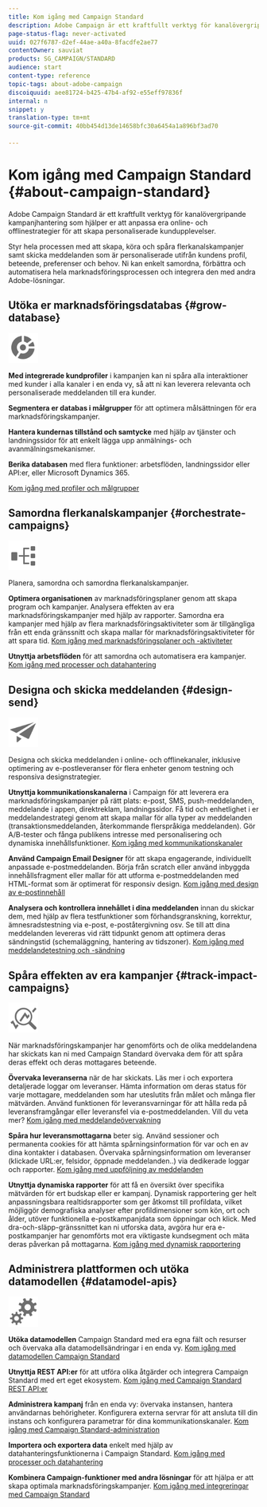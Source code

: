 ```yaml
---
title: Kom igång med Campaign Standard
description: Adobe Campaign är ett kraftfullt verktyg för kanalövergripande kampanjhantering som kan hjälpa er att anpassa era online- och offlinestrategier för att skapa personaliserade kundupplevelser.
page-status-flag: never-activated
uuid: 027f6787-d2ef-44ae-a40a-8facdfe2ae77
contentOwner: sauviat
products: SG_CAMPAIGN/STANDARD
audience: start
content-type: reference
topic-tags: about-adobe-campaign
discoiquuid: aee81724-b425-47b4-af92-e55eff97836f
internal: n
snippet: y
translation-type: tm+mt
source-git-commit: 40bb454d13de14658bfc30a6454a1a896bf3ad70

---
```



# Kom igång med Campaign Standard {#about-campaign-standard}

Adobe Campaign Standard är ett kraftfullt verktyg för kanalövergripande kampanjhantering som hjälper er att anpassa era online- och offlinestrategier för att skapa personaliserade kundupplevelser.

Styr hela processen med att skapa, köra och spåra flerkanalskampanjer samt skicka meddelanden som är personaliserade utifrån kundens profil, beteende, preferenser och behov. Ni kan enkelt samordna, förbättra och automatisera hela marknadsföringsprocessen och integrera den med andra Adobe-lösningar.

## Utöka er marknadsföringsdatabas {#grow-database}

<img width="60px" alt="villkor" src="assets/icon_segment.svg"/>

**Med integrerade kundprofiler** i kampanjen kan ni spåra alla interaktioner med kunder i alla kanaler i en enda vy, så att ni kan leverera relevanta och personaliserade meddelanden till era kunder.

**Segmentera er databas i målgrupper** för att optimera målsättningen för era marknadsföringskampanjer.

**Hantera kundernas tillstånd och samtycke** med hjälp av tjänster och landningssidor för att enkelt lägga upp anmälnings- och avanmälningsmekanismer.

**Berika databasen** med flera funktioner: arbetsflöden, landningssidor eller API:er, eller Microsoft Dynamics 365.

[Kom igång med profiler och målgrupper](../../audiences/using/get-started-profiles-and-audiences.md)

## Samordna flerkanalskampanjer {#orchestrate-campaigns}

<img width="60px" alt="villkor" src="assets/icon_workflows.svg"/>

Planera, samordna och samordna flerkanalskampanjer.

**Optimera organisationen** av marknadsföringsplaner genom att skapa program och kampanjer. Analysera effekten av era marknadsföringskampanjer med hjälp av rapporter. Samordna era kampanjer med hjälp av flera marknadsföringsaktiviteter som är tillgängliga från ett enda gränssnitt och skapa mallar för marknadsföringsaktiviteter för att spara tid. [Kom igång med marknadsföringsplaner och -aktiviteter](../../start/using/programs-and-campaigns.md)

**Utnyttja arbetsflöden** för att samordna och automatisera era kampanjer. [Kom igång med processer och datahantering](../../automating/using/get-started-workflows.md)

## Designa och skicka meddelanden {#design-send}

<img width="60px" alt="villkor" src="assets/icon_send.svg"/>

Designa och skicka meddelanden i online- och offlinekanaler, inklusive optimering av e-postleveranser för flera enheter genom testning och responsiva designstrategier.

**Utnyttja kommunikationskanalerna** i Campaign för att leverera era marknadsföringskampanjer på rätt plats: e-post, SMS, push-meddelanden, meddelande i appen, direktreklam, landningssidor. Få tid och enhetlighet i er meddelandestrategi genom att skapa mallar för alla typer av meddelanden (transaktionsmeddelanden, återkommande flerspråkiga meddelanden). Gör A/B-tester och fånga publikens intresse med personalisering och dynamiska innehållsfunktioner. [Kom igång med kommunikationskanaler](../../channels/using/get-started-communication-channels.md)

**Använd Campaign Email Designer** för att skapa engagerande, individuellt anpassade e-postmeddelanden. Börja från scratch eller använd inbyggda innehållsfragment eller mallar för att utforma e-postmeddelanden med HTML-format som är optimerat för responsiv design. [Kom igång med design av e-postinnehåll](../../designing/using/designing-content-in-adobe-campaign.md)

**Analysera och kontrollera innehållet i dina meddelanden** innan du skickar dem, med hjälp av flera testfunktioner som förhandsgranskning, korrektur, ämnesradstestning via e-post, e-poståtergivning osv. Se till att dina meddelanden levereras vid rätt tidpunkt genom att optimera deras sändningstid (schemaläggning, hantering av tidszoner). [Kom igång med meddelandetestning och -sändning](../../sending/using/get-started-sending-messages.md)

## Spåra effekten av era kampanjer {#track-impact-campaigns}

<img width="60px" alt="villkor" src="assets/icon_report.svg"/>

När marknadsföringskampanjer har genomförts och de olika meddelandena har skickats kan ni med Campaign Standard övervaka dem för att spåra deras effekt och deras mottagares beteende.

**Övervaka leveranserna** när de har skickats. Läs mer i och exportera detaljerade loggar om leveranser. Hämta information om deras status för varje mottagare, meddelanden som har uteslutits från målet och många fler mätvärden.
Använd funktionen för leveransvarningar för att hålla reda på leveransframgångar eller leveransfel via e-postmeddelanden. Vill du veta mer? [Kom igång med meddelandeövervakning](../../sending/using/monitoring-a-delivery.md)

**Spåra hur leveransmottagarna** beter sig. Använd sessioner och permanenta cookies för att hämta spårningsinformation för var och en av dina kontakter i databasen. Övervaka spårningsinformation om leveranser (klickade URL:er, felsidor, öppnade meddelanden..) via dedikerade loggar och rapporter. [Kom igång med uppföljning av meddelanden](../../sending/using/tracking-messages.md)

**Utnyttja dynamiska rapporter** för att få en översikt över specifika mätvärden för ert budskap eller er kampanj. Dynamisk rapportering ger helt anpassningsbara realtidsrapporter som ger åtkomst till profildata, vilket möjliggör demografiska analyser efter profildimensioner som kön, ort och ålder, utöver funktionella e-postkampanjdata som öppningar och klick. Med dra-och-släpp-gränssnittet kan ni utforska data, avgöra hur era e-postkampanjer har genomförts mot era viktigaste kundsegment och mäta deras påverkan på mottagarna. [Kom igång med dynamisk rapportering](../../reporting/using/about-dynamic-reports.md)

## Administrera plattformen och utöka datamodellen {#datamodel-apis}

<img width="60px" alt="villkor" src="assets/icon_admin.svg"/>

**Utöka datamodellen** Campaign Standard med era egna fält och resurser och övervaka alla datamodellsändringar i en enda vy. [Kom igång med datamodellen Campaign Standard](../../developing/using/get-started-data-model.md)

**Utnyttja REST API:er** för att utföra olika åtgärder och integrera Campaign Standard med ert eget ekosystem. [Kom igång med Campaign Standard REST API:er](../../api/using/about-campaign-standard-apis.md)

**Administrera kampanj** från en enda vy: övervaka instansen, hantera användarnas behörigheter. Konfigurera externa servrar för att ansluta till din instans och konfigurera parametrar för dina kommunikationskanaler. [Kom igång med Campaign Standard-administration](../../administration/using/get-started-campaign-administration.md)

**Importera och exportera data** enkelt med hjälp av datahanteringsfunktionerna i Campaign Standard. [Kom igång med processer och datahantering](../../automating/using/get-started-workflows.md)

**Kombinera Campaign-funktioner med andra lösningar** för att hjälpa er att skapa optimala marknadsföringskampanjer. [Kom igång med integreringar med Campaign Standard](../../integrating/using/get-started-campaign-integrations.md)
